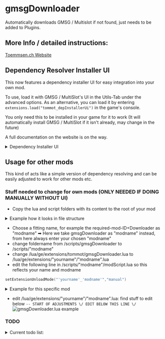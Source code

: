 # gmsgDownloader
 Automatically downloads GMSG / Multislot if not found, just needs to be added to Plugins.

## More Info / detailed instructions:
[Toemmsen.ch Website](https://toemmsen.ch/posts/dependency_resolver/)

## Dependency Resolver Installer UI
This now features a dependency installer UI for easy integration into your own mod.

To use, load it with GMSG / MultiSlot's UI in the Utils-Tab under the advanced options.
As an alternative, you can load it by entering `extensions.load("tommot_depInstallerUi")` in the game's console.

You only need this to be installed in your game for it to work (It will automatically install GMSG / MultiSlot if it isn't already, may change in the future)


A full documentation on the website is on the way.

<details>
<summary>Dependency Installer UI</summary>

![UI](ghImages/installerUI.png)
</details>

## Usage for other mods
This kind of acts like a simple version of dependency resolving and can be easily adjusted to work for other mods etc. 
### Stuff needed to change for own mods (ONLY NEEDED IF DOING MANUALLY WITHOUT UI)
- Copy the lua and script folders with its content to the root of your mod
<details>
<summary>Example how it looks in file structure</summary>

![pasted example](ghImages/pastedExample.png)
</details>

- Choose a fitting name, for example the required-mod-ID+Downloader as "modname"
➡ Here we take gmsgDownloader as "modname" instead, from here always enter your chosen "modname"
- change foldername from /scripts/gmsgDownloader to /scripts/"modname"
- change /lua/ge/extensions/tommot/gmsgDownloader.lua to /lua/ge/extensions/"yourname"/"modname".lua
- edit the following line in /scripts/"modname"/modScript.lua so this reflects your name and modname 
```lua 
setExtensionUnloadMode("'yourname'_'modname'","manual")
``` 
<details>
<summary>Example for this specific mod</summary>

![modScript.lua example](ghImages/modScript.png)
</details>

- edit /lua/ge/extensions/"yourname"/"modname".lua:
find stuff to edit below 
```-- START OF ADJUSTMENTS \/ EDIT BELOW THIS LINE \/```
![gmsgDownloader.lua example](ghImages/luaToEdit.png)


### TODO
<details>
<summary>Current todo list:</summary>

- [ ] Add version check (with repo)
- [x] Variables for easier config (dev) *implemented*
</details>
